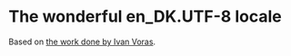 # The wonderful en_DK.UTF-8 locale

Based on [the work done by Ivan Voras](http://www.ivoras.net/blog/tree/2010-12-20.the-wonderful-en_dk-locale.html).
